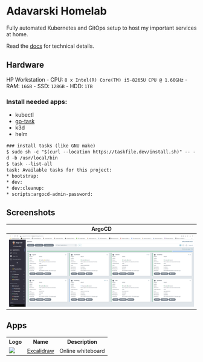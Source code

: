 # Adavarski Homelab 

Fully automated Kubernetes and GitOps setup to host my important services at home.

Read the [docs](https://adavarski.github.io/homelab) for technical details.

## Hardware

HP Workstation
    - CPU: `8 x Intel(R) Core(TM) i5-8265U CPU @ 1.60GHz`
    - RAM: `16GB`
    - SSD: `128GB`
    - HDD: `1TB`

### Install needed apps:
- kubectl
- [go-task](https://taskfile.dev/installation/)
- k3d
- helm

```
### install tasks (like GNU make)
$ sudo sh -c "$(curl --location https://taskfile.dev/install.sh)" -- -d -b /usr/local/bin
$ task --list-all
task: Available tasks for this project:
* bootstrap:                           
* dev:                                 
* dev:cleanup:                         
* scripts:argocd-admin-password: 
```

## Screenshots

| ArgoCD |
| :--: |
| ![ArgoCD dashboard screenshot](docs/images/homelab-argocd.png) |

## Apps

<table>
    <tr>
        <th>Logo</th> <th>Name</th> <th>Description</th>
    </tr>
    <tr>
        <td><img src="https://docs.excalidraw.com/img/logo.svg" width="48">
        <td><a href="https://docs.excalidraw.com">Excalidraw</a></td>
        <td>Online whiteboard</td>
    </tr>
</table>
